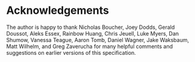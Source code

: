 # Acknowledgements

The author is happy to thank Nicholas Boucher, Joey Dodds, Gerald Doussot, Aleks Essex, Rainbow Huang, Chris Jeuell, Luke Myers, Dan Shumow, Vanessa Teague, Aaron Tomb, Daniel Wagner, Jake Waksbaum, Matt Wilhelm, and Greg Zaverucha for many helpful comments and suggestions on earlier versions of this specification.